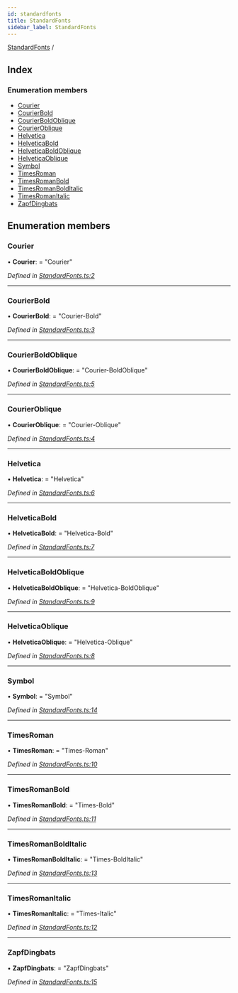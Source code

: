 ```yaml
---
id: standardfonts
title: StandardFonts
sidebar_label: StandardFonts
---
```


[StandardFonts](standardfonts.md) /

## Index

### Enumeration members

* [Courier](standardfonts.md#courier)
* [CourierBold](standardfonts.md#courierbold)
* [CourierBoldOblique](standardfonts.md#courierboldoblique)
* [CourierOblique](standardfonts.md#courieroblique)
* [Helvetica](standardfonts.md#helvetica)
* [HelveticaBold](standardfonts.md#helveticabold)
* [HelveticaBoldOblique](standardfonts.md#helveticaboldoblique)
* [HelveticaOblique](standardfonts.md#helveticaoblique)
* [Symbol](standardfonts.md#symbol)
* [TimesRoman](standardfonts.md#timesroman)
* [TimesRomanBold](standardfonts.md#timesromanbold)
* [TimesRomanBoldItalic](standardfonts.md#timesromanbolditalic)
* [TimesRomanItalic](standardfonts.md#timesromanitalic)
* [ZapfDingbats](standardfonts.md#zapfdingbats)

## Enumeration members

###  Courier

• **Courier**: = "Courier"

*Defined in [StandardFonts.ts:2](https://github.com/Hopding/pdf-lib/blob/f17521b/src/api/StandardFonts.ts#L2)*

___

###  CourierBold

• **CourierBold**: = "Courier-Bold"

*Defined in [StandardFonts.ts:3](https://github.com/Hopding/pdf-lib/blob/f17521b/src/api/StandardFonts.ts#L3)*

___

###  CourierBoldOblique

• **CourierBoldOblique**: = "Courier-BoldOblique"

*Defined in [StandardFonts.ts:5](https://github.com/Hopding/pdf-lib/blob/f17521b/src/api/StandardFonts.ts#L5)*

___

###  CourierOblique

• **CourierOblique**: = "Courier-Oblique"

*Defined in [StandardFonts.ts:4](https://github.com/Hopding/pdf-lib/blob/f17521b/src/api/StandardFonts.ts#L4)*

___

###  Helvetica

• **Helvetica**: = "Helvetica"

*Defined in [StandardFonts.ts:6](https://github.com/Hopding/pdf-lib/blob/f17521b/src/api/StandardFonts.ts#L6)*

___

###  HelveticaBold

• **HelveticaBold**: = "Helvetica-Bold"

*Defined in [StandardFonts.ts:7](https://github.com/Hopding/pdf-lib/blob/f17521b/src/api/StandardFonts.ts#L7)*

___

###  HelveticaBoldOblique

• **HelveticaBoldOblique**: = "Helvetica-BoldOblique"

*Defined in [StandardFonts.ts:9](https://github.com/Hopding/pdf-lib/blob/f17521b/src/api/StandardFonts.ts#L9)*

___

###  HelveticaOblique

• **HelveticaOblique**: = "Helvetica-Oblique"

*Defined in [StandardFonts.ts:8](https://github.com/Hopding/pdf-lib/blob/f17521b/src/api/StandardFonts.ts#L8)*

___

###  Symbol

• **Symbol**: = "Symbol"

*Defined in [StandardFonts.ts:14](https://github.com/Hopding/pdf-lib/blob/f17521b/src/api/StandardFonts.ts#L14)*

___

###  TimesRoman

• **TimesRoman**: = "Times-Roman"

*Defined in [StandardFonts.ts:10](https://github.com/Hopding/pdf-lib/blob/f17521b/src/api/StandardFonts.ts#L10)*

___

###  TimesRomanBold

• **TimesRomanBold**: = "Times-Bold"

*Defined in [StandardFonts.ts:11](https://github.com/Hopding/pdf-lib/blob/f17521b/src/api/StandardFonts.ts#L11)*

___

###  TimesRomanBoldItalic

• **TimesRomanBoldItalic**: = "Times-BoldItalic"

*Defined in [StandardFonts.ts:13](https://github.com/Hopding/pdf-lib/blob/f17521b/src/api/StandardFonts.ts#L13)*

___

###  TimesRomanItalic

• **TimesRomanItalic**: = "Times-Italic"

*Defined in [StandardFonts.ts:12](https://github.com/Hopding/pdf-lib/blob/f17521b/src/api/StandardFonts.ts#L12)*

___

###  ZapfDingbats

• **ZapfDingbats**: = "ZapfDingbats"

*Defined in [StandardFonts.ts:15](https://github.com/Hopding/pdf-lib/blob/f17521b/src/api/StandardFonts.ts#L15)*